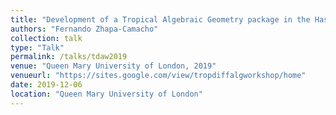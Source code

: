 ```yaml
---
title: "Development of a Tropical Algebraic Geometry package in the Haskell programming language"
authors: "Fernando Zhapa-Camacho"
collection: talk
type: "Talk"
permalink: /talks/tdaw2019
venue: "Queen Mary University of London, 2019" 
venueurl: "https://sites.google.com/view/tropdiffalgworkshop/home"
date: 2019-12-06
location: "Queen Mary University of London"
---
```



